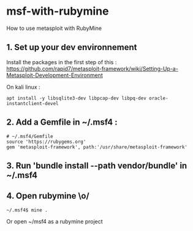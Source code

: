 # msf-with-rubymine
How to use metasploit with RubyMine

## 1. Set up your dev environnement 
Install the packages in the first step of this :
https://github.com/rapid7/metasploit-framework/wiki/Setting-Up-a-Metasploit-Development-Environment


On kali linux : 

```
apt install -y libsqlite3-dev libpcap-dev libpq-dev oracle-instantclient-devel
```

## 2. Add a Gemfile in ~/.msf4 :
```
# ~/.msf4/Gemfile
source 'https://rubygems.org'
gem 'metasploit-framework', path:'/usr/share/metasploit-framework'
```

## 3. Run 'bundle install --path vendor/bundle' in ~/.msf4

## 4. Open rubymine \o/
```
~/.msf4$ mine .
```
Or open ~/msf4 as a rubymine project
